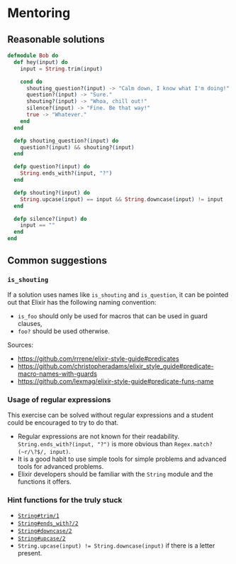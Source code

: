 # Mentoring

## Reasonable solutions

```elixir
defmodule Bob do
  def hey(input) do
    input = String.trim(input)

    cond do
      shouting_question?(input) -> "Calm down, I know what I'm doing!"
      question?(input) -> "Sure."
      shouting?(input) -> "Whoa, chill out!"
      silence?(input) -> "Fine. Be that way!"
      true -> "Whatever."
    end
  end

  defp shouting_question?(input) do
    question?(input) && shouting?(input)
  end

  defp question?(input) do
    String.ends_with?(input, "?")
  end

  defp shouting?(input) do
    String.upcase(input) == input && String.downcase(input) != input
  end

  defp silence?(input) do
    input == ""
  end
end
```

## Common suggestions

### `is_shouting`

If a solution uses names like `is_shouting` and `is_question`,
it can be pointed out that Elixir has the following naming convention:
- `is_foo` should only be used for macros that can be used in guard clauses,
- `foo?` should be used otherwise.

Sources:
- https://github.com/rrrene/elixir-style-guide#predicates
- https://github.com/christopheradams/elixir_style_guide#predicate-macro-names-with-guards
- https://github.com/lexmag/elixir-style-guide#predicate-funs-name

### Usage of regular expressions

This exercise can be solved without regular expressions and a student could be encouraged to try to do that.
 - Regular expressions are not known for their readability. `String.ends_with?(input, "?")` is more obvious than `Regex.match?(~r/\?$/, input)`.
 - It is a good habit to use simple tools for simple problems and advanced tools for advanced problems.
 - Elixir developers should be familiar with the `String` module and the functions it offers.

### Hint functions for the truly stuck

- [`String#trim/1`](https://hexdocs.pm/elixir/String.html#trim/1)
- [`String#ends_with?/2`](https://hexdocs.pm/elixir/String.html#ends_with?/2)
- [`String#downcase/2`](https://hexdocs.pm/elixir/String.html#downcase/2)
- [`String#upcase/2`](https://hexdocs.pm/elixir/String.html#upcase/2)
- `String.upcase(input) != String.downcase(input)` if there is a letter present.
